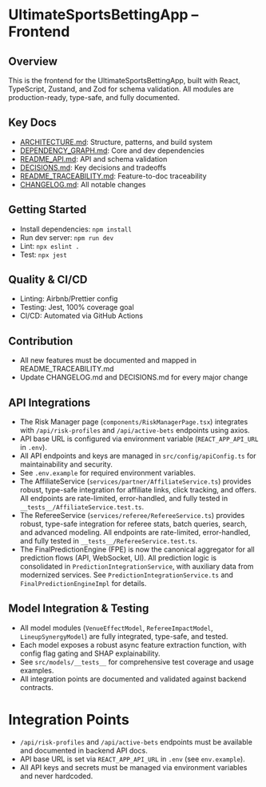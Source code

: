 # UltimateSportsBettingApp – Frontend

## Overview

This is the frontend for the UltimateSportsBettingApp, built with React, TypeScript, Zustand, and Zod for schema validation. All modules are production-ready, type-safe, and fully documented.

## Key Docs

- [ARCHITECTURE.md](./ARCHITECTURE.md): Structure, patterns, and build system
- [DEPENDENCY_GRAPH.md](./DEPENDENCY_GRAPH.md): Core and dev dependencies
- [README_API.md](./README_API.md): API and schema validation
- [DECISIONS.md](./DECISIONS.md): Key decisions and tradeoffs
- [README_TRACEABILITY.md](./README_TRACEABILITY.md): Feature-to-doc traceability
- [CHANGELOG.md](./CHANGELOG.md): All notable changes

## Getting Started

- Install dependencies: `npm install`
- Run dev server: `npm run dev`
- Lint: `npx eslint .`
- Test: `npx jest`

## Quality & CI/CD

- Linting: Airbnb/Prettier config
- Testing: Jest, 100% coverage goal
- CI/CD: Automated via GitHub Actions

## Contribution

- All new features must be documented and mapped in README_TRACEABILITY.md
- Update CHANGELOG.md and DECISIONS.md for every major change

## API Integrations

- The Risk Manager page (`components/RiskManagerPage.tsx`) integrates with `/api/risk-profiles` and `/api/active-bets` endpoints using axios.
- API base URL is configured via environment variable (`REACT_APP_API_URL` in `.env`).
- All API endpoints and keys are managed in `src/config/apiConfig.ts` for maintainability and security.
- See `.env.example` for required environment variables.
- The AffiliateService (`services/partner/AffiliateService.ts`) provides robust, type-safe integration for affiliate links, click tracking, and offers. All endpoints are rate-limited, error-handled, and fully tested in `__tests__/AffiliateService.test.ts`.
- The RefereeService (`services/referee/RefereeService.ts`) provides robust, type-safe integration for referee stats, batch queries, search, and advanced modeling. All endpoints are rate-limited, error-handled, and fully tested in `__tests__/RefereeService.test.ts`.
- The FinalPredictionEngine (FPE) is now the canonical aggregator for all prediction flows (API, WebSocket, UI). All prediction logic is consolidated in `PredictionIntegrationService`, with auxiliary data from modernized services. See `PredictionIntegrationService.ts` and `FinalPredictionEngineImpl` for details.

## Model Integration & Testing

- All model modules (`VenueEffectModel`, `RefereeImpactModel`, `LineupSynergyModel`) are fully integrated, type-safe, and tested.
- Each model exposes a robust async feature extraction function, with config flag gating and SHAP explainability.
- See `src/models/__tests__` for comprehensive test coverage and usage examples.
- All integration points are documented and validated against backend contracts.

# Integration Points

- `/api/risk-profiles` and `/api/active-bets` endpoints must be available and documented in backend API docs.
- API base URL is set via `REACT_APP_API_URL` in `.env` (see `env.example`).
- All API keys and secrets must be managed via environment variables and never hardcoded.

